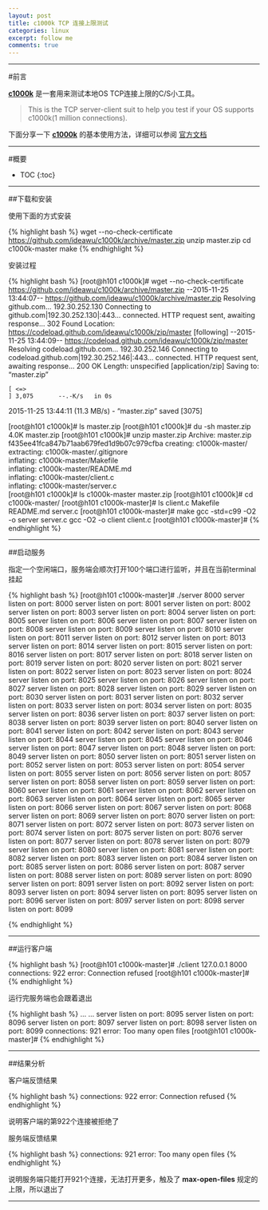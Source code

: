 ```yaml
---
layout: post
title: c1000k TCP 连接上限测试
categories: linux
excerpt: follow me
comments: true
---
```



---

#前言


**[c1000k][c1000k]** 是一套用来测试本地OS TCP连接上限的C/S小工具。

>This is the TCP server-client suit to help you test if your OS supports c1000k(1 million connections).


下面分享一下 **[c1000k][c1000k]** 的基本使用方法，详细可以参阅 [官方文档][c1000k]



---


#概要

* TOC
{:toc}



---

##下载和安装

使用下面的方式安装

{% highlight bash %}
wget --no-check-certificate https://github.com/ideawu/c1000k/archive/master.zip
unzip master.zip
cd c1000k-master
make
{% endhighlight %}

安装过程

{% highlight bash %}
[root@h101 c1000k]# wget --no-check-certificate https://github.com/ideawu/c1000k/archive/master.zip
--2015-11-25 13:44:07--  https://github.com/ideawu/c1000k/archive/master.zip
Resolving github.com... 192.30.252.130
Connecting to github.com|192.30.252.130|:443... connected.
HTTP request sent, awaiting response... 302 Found
Location: https://codeload.github.com/ideawu/c1000k/zip/master [following]
--2015-11-25 13:44:09--  https://codeload.github.com/ideawu/c1000k/zip/master
Resolving codeload.github.com... 192.30.252.146
Connecting to codeload.github.com|192.30.252.146|:443... connected.
HTTP request sent, awaiting response... 200 OK
Length: unspecified [application/zip]
Saving to: “master.zip”

    [ <=>                                                                        ] 3,075       --.-K/s   in 0s      

2015-11-25 13:44:11 (11.3 MB/s) - “master.zip” saved [3075]

[root@h101 c1000k]# ls
master.zip
[root@h101 c1000k]# du -sh master.zip 
4.0K	master.zip
[root@h101 c1000k]# unzip master.zip 
Archive:  master.zip
f435ee41fca847b71aab679fed1d9b07c979cfba
   creating: c1000k-master/
 extracting: c1000k-master/.gitignore  
  inflating: c1000k-master/Makefile  
  inflating: c1000k-master/README.md  
  inflating: c1000k-master/client.c  
  inflating: c1000k-master/server.c  
[root@h101 c1000k]# ls 
c1000k-master  master.zip
[root@h101 c1000k]# cd c1000k-master/
[root@h101 c1000k-master]# ls
client.c  Makefile  README.md  server.c
[root@h101 c1000k-master]# make 
gcc -std=c99 -O2 -o server server.c
gcc -O2 -o client client.c
[root@h101 c1000k-master]#
{% endhighlight %}

---

##启动服务

指定一个空闲端口，服务端会顺次打开100个端口进行监听，并且在当前terminal挂起

{% highlight bash %}
[root@h101 c1000k-master]# ./server  8000
server listen on port: 8000
server listen on port: 8001
server listen on port: 8002
server listen on port: 8003
server listen on port: 8004
server listen on port: 8005
server listen on port: 8006
server listen on port: 8007
server listen on port: 8008
server listen on port: 8009
server listen on port: 8010
server listen on port: 8011
server listen on port: 8012
server listen on port: 8013
server listen on port: 8014
server listen on port: 8015
server listen on port: 8016
server listen on port: 8017
server listen on port: 8018
server listen on port: 8019
server listen on port: 8020
server listen on port: 8021
server listen on port: 8022
server listen on port: 8023
server listen on port: 8024
server listen on port: 8025
server listen on port: 8026
server listen on port: 8027
server listen on port: 8028
server listen on port: 8029
server listen on port: 8030
server listen on port: 8031
server listen on port: 8032
server listen on port: 8033
server listen on port: 8034
server listen on port: 8035
server listen on port: 8036
server listen on port: 8037
server listen on port: 8038
server listen on port: 8039
server listen on port: 8040
server listen on port: 8041
server listen on port: 8042
server listen on port: 8043
server listen on port: 8044
server listen on port: 8045
server listen on port: 8046
server listen on port: 8047
server listen on port: 8048
server listen on port: 8049
server listen on port: 8050
server listen on port: 8051
server listen on port: 8052
server listen on port: 8053
server listen on port: 8054
server listen on port: 8055
server listen on port: 8056
server listen on port: 8057
server listen on port: 8058
server listen on port: 8059
server listen on port: 8060
server listen on port: 8061
server listen on port: 8062
server listen on port: 8063
server listen on port: 8064
server listen on port: 8065
server listen on port: 8066
server listen on port: 8067
server listen on port: 8068
server listen on port: 8069
server listen on port: 8070
server listen on port: 8071
server listen on port: 8072
server listen on port: 8073
server listen on port: 8074
server listen on port: 8075
server listen on port: 8076
server listen on port: 8077
server listen on port: 8078
server listen on port: 8079
server listen on port: 8080
server listen on port: 8081
server listen on port: 8082
server listen on port: 8083
server listen on port: 8084
server listen on port: 8085
server listen on port: 8086
server listen on port: 8087
server listen on port: 8088
server listen on port: 8089
server listen on port: 8090
server listen on port: 8091
server listen on port: 8092
server listen on port: 8093
server listen on port: 8094
server listen on port: 8095
server listen on port: 8096
server listen on port: 8097
server listen on port: 8098
server listen on port: 8099


{% endhighlight %}

---

##运行客户端



{% highlight bash %}
[root@h101 c1000k-master]# ./client 127.0.0.1 8000
connections: 922
error: Connection refused
[root@h101 c1000k-master]# 
{% endhighlight %}

运行完服务端也会跟着退出

{% highlight bash %}
...
...
server listen on port: 8095
server listen on port: 8096
server listen on port: 8097
server listen on port: 8098
server listen on port: 8099
connections: 921
error: Too many open files
[root@h101 c1000k-master]# 
{% endhighlight %}

---

##结果分析

客户端反馈结果

{% highlight bash %}
connections: 922
error: Connection refused
{% endhighlight %}

说明客户端的第922个连接被拒绝了


服务端反馈结果

{% highlight bash %}
connections: 921
error: Too many open files
{% endhighlight %}

说明服务端只能打开921个连接，无法打开更多，触及了 **max-open-files** 规定的上限，所以退出了

---

[c1000k]:https://github.com/ideawu/c1000k



